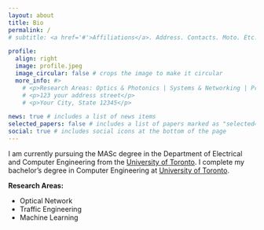 ```yaml
---
layout: about
title: Bio
permalink: /
# subtitle: <a href='#'>Affiliations</a>. Address. Contacts. Moto. Etc.

profile:
  align: right
  image: profile.jpeg
  image_circular: false # crops the image to make it circular
  more_info: #> 
    # <p>Research Areas: Optics & Photonics | Systems & Networking | Programmable Hardware</p>
    # <p>123 your address street</p>
    # <p>Your City, State 12345</p>

news: true # includes a list of news items
selected_papers: false # includes a list of papers marked as "selected={true}"
social: true # includes social icons at the bottom of the page
---
```


<!-- Write your biography here. Tell the world about yourself. Link to your favorite [subreddit](http://reddit.com). You can put a picture in, too. The code is already in, just name your picture `prof_pic.jpg` and put it in the `img/` folder.

Put your address / P.O. box / other info right below your picture. You can also disable any of these elements by editing `profile` property of the YAML header of your `_pages/about.md`. Edit `_bibliography/papers.bib` and Jekyll will render your [publications page](/al-folio/publications/) automatically.

Link to your social media connections, too. This theme is set up to use [Font Awesome icons](https://fontawesome.com/) and [Academicons](https://jpswalsh.github.io/academicons/), like the ones below. Add your Facebook, Twitter, LinkedIn, Google Scholar, or just disable all of them. -->

I am currently pursuing the MASc degree in the Department of Electrical and Computer Engineering from the [University of Toronto](https://www.engineering.utoronto.ca). I complete my bachelor’s degree in Computer Engineering at [University of Toronto](https://www.engineering.utoronto.ca).

**Research Areas:**
- Optical Network
- Traffic Engineering
- Machine Learning

<!-- Download my [CV](/assets/pdf/CV_MCC.pdf) here. -->

<!-- **Note: I am always on the lookout for motivated students to do long-term research with me.**

- Intership in Tencent (Undergraduates)
- Research assistant in Tsinghua University (References from Prof. Jilong Wang)

Feel free to contact with me! -->

